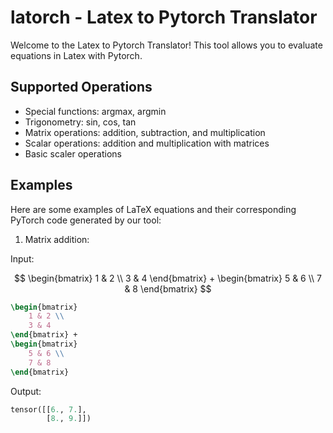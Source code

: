 # latorch - Latex to Pytorch Translator

Welcome to the Latex to Pytorch Translator! This tool allows you to evaluate equations in Latex with Pytorch.

## Supported Operations

- Special functions: argmax, argmin
- Trigonometry: sin, cos, tan
- Matrix operations: addition, subtraction, and multiplication
- Scalar operations: addition and multiplication with matrices
- Basic scaler operations

## Examples

Here are some examples of LaTeX equations and their corresponding PyTorch code generated by our tool:

1. Matrix addition:

Input:

$$
\begin{bmatrix} 
    1 & 2 \\
    3 & 4 
\end{bmatrix} + 
\begin{bmatrix} 
    5 & 6 \\
    7 & 8 
\end{bmatrix}
$$

```tex
\begin{bmatrix} 
    1 & 2 \\
    3 & 4 
\end{bmatrix} + 
\begin{bmatrix} 
    5 & 6 \\
    7 & 8 
\end{bmatrix}
```

Output: 

```python
tensor([[6., 7.],
        [8., 9.]])
```